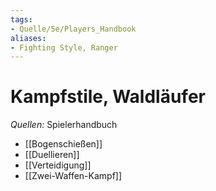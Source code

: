 ```yaml
---
tags:
- Quelle/5e/Players_Handbook
aliases:
- Fighting Style, Ranger
---
```

# Kampfstile, Waldläufer
_Quellen:_ Spielerhandbuch

- [[Bogenschießen]] 
- [[Duellieren]]
- [[Verteidigung]] 
- [[Zwei-Waffen-Kampf]]